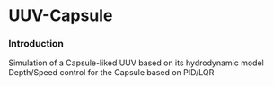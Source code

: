 # UUV-Capsule
### Introduction
Simulation of a Capsule-liked UUV based on its hydrodynamic model  
Depth/Speed control for the Capsule based on PID/LQR
